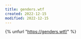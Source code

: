 ```yaml
---
title: genders.wtf
created: 2022-12-15
modified: 2022-12-15
---
```


{% unfurl "https://genders.wtf/" %}